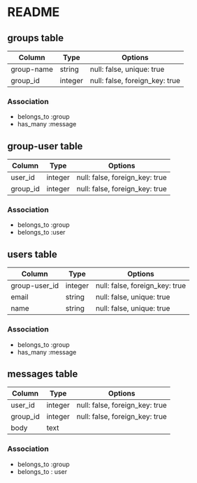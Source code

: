 # README


## groups table

|Column|Type|Options|
|------|----|-------|
|group-name|string|null: false, unique: true|
|group_id|integer|null: false, foreign_key: true|

### Association
- belongs_to :group
- has_many :message

## group-user table

|Column|Type|Options|
|------|----|-------|
|user_id|integer|null: false, foreign_key: true|
|group_id|integer|null: false, foreign_key: true|

### Association
- belongs_to :group
- belongs_to :user

## users table
|Column|Type|Options|
|------|----|-------|
|group-user_id|integer|null: false, foreign_key: true|
|email|string|null: false, unique: true|
|name|string|null: false, unique: true|

### Association
- belongs_to :group
- has_many :message

## messages table
|Column|Type|Options|
|------|----|-------|
|user_id|integer|null: false, foreign_key: true|
|group_id|integer|null: false, foreign_key: true|
|body|text|


### Association
- belongs_to :group
- belongs_to : user

